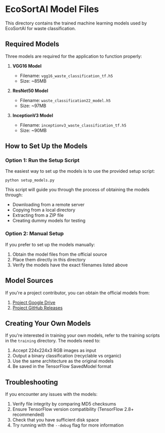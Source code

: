 # EcoSortAI Model Files

This directory contains the trained machine learning models used by EcoSortAI for waste classification.

## Required Models

Three models are required for the application to function properly:

1. **VGG16 Model**
   - Filename: `vgg16_waste_classification_tf.h5`
   - Size: ~85MB

2. **ResNet50 Model**
   - Filename: `waste_classification22_model.h5`
   - Size: ~97MB

3. **InceptionV3 Model**
   - Filename: `inceptionv3_waste_classification_tf.h5`
   - Size: ~90MB

## How to Set Up the Models

### Option 1: Run the Setup Script

The easiest way to set up the models is to use the provided setup script:

```
python setup_models.py
```

This script will guide you through the process of obtaining the models through:
- Downloading from a remote server
- Copying from a local directory
- Extracting from a ZIP file
- Creating dummy models for testing

### Option 2: Manual Setup

If you prefer to set up the models manually:

1. Obtain the model files from the official source
2. Place them directly in this directory
3. Verify the models have the exact filenames listed above

## Model Sources

If you're a project contributor, you can obtain the official models from:

1. [Project Google Drive](https://drive.google.com/drive/folders/your-folder-id)
2. [Project GitHub Releases](https://github.com/yourusername/ecosortai/releases)

## Creating Your Own Models

If you're interested in training your own models, refer to the training scripts in the 
`training` directory. The models need to:

1. Accept 224x224x3 RGB images as input
2. Output a binary classification (recyclable vs organic)
3. Use the same architecture as the original models
4. Be saved in the TensorFlow SavedModel format

## Troubleshooting

If you encounter any issues with the models:

1. Verify file integrity by comparing MD5 checksums
2. Ensure TensorFlow version compatibility (TensorFlow 2.8+ recommended)
3. Check that you have sufficient disk space
4. Try running with the `--debug` flag for more information
